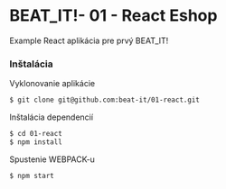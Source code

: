 # BEAT_IT!- 01 - React Eshop

Example React aplikácia pre prvý BEAT_IT!

### Inštalácia
Vyklonovanie aplikácie
```sh
$ git clone git@github.com:beat-it/01-react.git
```

Inštalácia dependencií
```sh
$ cd 01-react
$ npm install
```

Spustenie WEBPACK-u
```sh
$ npm start
```